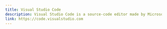 ```yaml
---
title: Visual Studio Code
description: Visual Studio Code is a source-code editor made by Microsoft for Windows, Linux and macOS. Features include support for debugging, syntax highlighting, intelligent code completion, snippets, code refactoring, and embedded Git.
link: https://code.visualstudio.com
---
```

